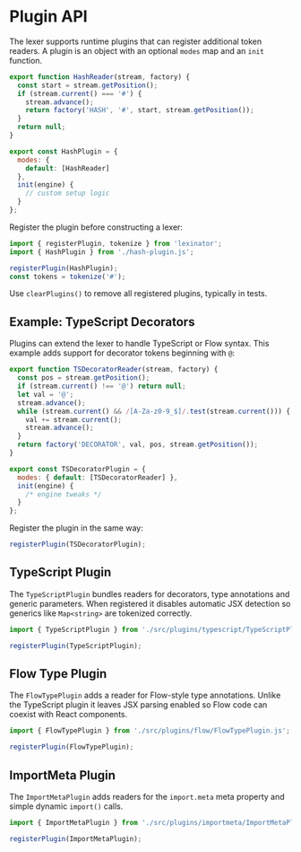 # Plugin API

The lexer supports runtime plugins that can register additional token readers.
A plugin is an object with an optional `modes` map and an `init` function.

```javascript
export function HashReader(stream, factory) {
  const start = stream.getPosition();
  if (stream.current() === '#') {
    stream.advance();
    return factory('HASH', '#', start, stream.getPosition());
  }
  return null;
}

export const HashPlugin = {
  modes: {
    default: [HashReader]
  },
  init(engine) {
    // custom setup logic
  }
};
```

Register the plugin before constructing a lexer:

```javascript
import { registerPlugin, tokenize } from 'lexinator';
import { HashPlugin } from './hash-plugin.js';

registerPlugin(HashPlugin);
const tokens = tokenize('#');
```

Use `clearPlugins()` to remove all registered plugins, typically in tests.

## Example: TypeScript Decorators

Plugins can extend the lexer to handle TypeScript or Flow syntax. This example
adds support for decorator tokens beginning with `@`:

```javascript
export function TSDecoratorReader(stream, factory) {
  const pos = stream.getPosition();
  if (stream.current() !== '@') return null;
  let val = '@';
  stream.advance();
  while (stream.current() && /[A-Za-z0-9_$]/.test(stream.current())) {
    val += stream.current();
    stream.advance();
  }
  return factory('DECORATOR', val, pos, stream.getPosition());
}

export const TSDecoratorPlugin = {
  modes: { default: [TSDecoratorReader] },
  init(engine) {
    /* engine tweaks */
  }
};
```

Register the plugin in the same way:

```javascript
registerPlugin(TSDecoratorPlugin);
```

## TypeScript Plugin

The `TypeScriptPlugin` bundles readers for decorators, type annotations and
generic parameters. When registered it disables automatic JSX detection so
generics like `Map<string>` are tokenized correctly.

```javascript
import { TypeScriptPlugin } from './src/plugins/typescript/TypeScriptPlugin.js';

registerPlugin(TypeScriptPlugin);
```

## Flow Type Plugin

The `FlowTypePlugin` adds a reader for Flow-style type annotations. Unlike the TypeScript plugin it leaves JSX parsing enabled so Flow code can coexist with React components.

```javascript
import { FlowTypePlugin } from './src/plugins/flow/FlowTypePlugin.js';

registerPlugin(FlowTypePlugin);
```

## ImportMeta Plugin

The `ImportMetaPlugin` adds readers for the `import.meta` meta property and
simple dynamic `import()` calls.

```javascript
import { ImportMetaPlugin } from './src/plugins/importmeta/ImportMetaPlugin.js';

registerPlugin(ImportMetaPlugin);
```
